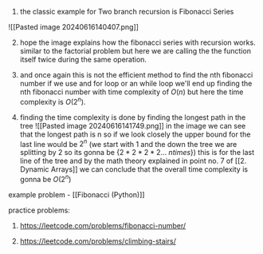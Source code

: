 1. the classic example for Two branch recursion is Fibonacci Series 

![[Pasted image 20240616140407.png]]

2. hope the image explains how the fibonacci series with recursion works. similar to the factorial problem but here we are calling the the function itself twice during the same operation.

3. and once again this is not the efficient method to find the nth fibonacci number if we use and for loop or an while loop we'll end up finding the nth fibonacci number with time complexity of $O(n)$ but here the time complexity is $O(2^n)$.

4. finding the time complexity is done by finding the longest path in the tree ![[Pasted image 20240616141749.png]]
in the image we can see that the longest path is n so if we look closely the upper bound for the last line would be $2^n$ (we start with 1 and the down the tree we are splitting by 2 so its gonna be 
{$2*2*2*2$... $n times$}) this is for the last line of the tree and by the math theory explained in point no. 7 of [[2. Dynamic Arrays]] we can conclude that the overall time complexity is gonna be $O(2^n)$

example problem - [[Fibonacci (Python)]]

practice problems:
1. https://leetcode.com/problems/fibonacci-number/

2. https://leetcode.com/problems/climbing-stairs/